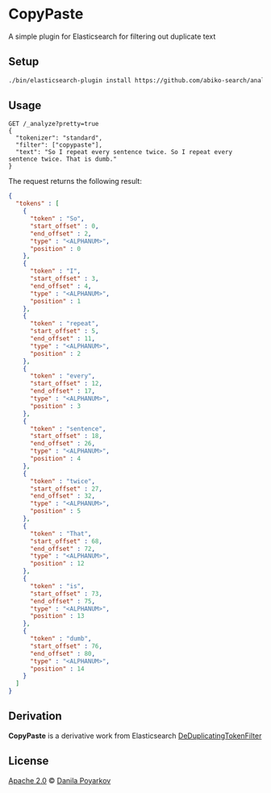 # CopyPaste

A simple plugin for Elasticsearch for filtering out duplicate text

## Setup

```bash
./bin/elasticsearch-plugin install https://github.com/abiko-search/analysis-copypaste/releases/download/v1.0.0/analysis-copypaste-1.0.0.zip
```

## Usage

```
GET /_analyze?pretty=true
{
  "tokenizer": "standard",
  "filter": ["copypaste"],
  "text": "So I repeat every sentence twice. So I repeat every sentence twice. That is dumb."
}
```

The request returns the following result:

```json
{
  "tokens" : [
    {
      "token" : "So",
      "start_offset" : 0,
      "end_offset" : 2,
      "type" : "<ALPHANUM>",
      "position" : 0
    },
    {
      "token" : "I",
      "start_offset" : 3,
      "end_offset" : 4,
      "type" : "<ALPHANUM>",
      "position" : 1
    },
    {
      "token" : "repeat",
      "start_offset" : 5,
      "end_offset" : 11,
      "type" : "<ALPHANUM>",
      "position" : 2
    },
    {
      "token" : "every",
      "start_offset" : 12,
      "end_offset" : 17,
      "type" : "<ALPHANUM>",
      "position" : 3
    },
    {
      "token" : "sentence",
      "start_offset" : 18,
      "end_offset" : 26,
      "type" : "<ALPHANUM>",
      "position" : 4
    },
    {
      "token" : "twice",
      "start_offset" : 27,
      "end_offset" : 32,
      "type" : "<ALPHANUM>",
      "position" : 5
    },
    {
      "token" : "That",
      "start_offset" : 68,
      "end_offset" : 72,
      "type" : "<ALPHANUM>",
      "position" : 12
    },
    {
      "token" : "is",
      "start_offset" : 73,
      "end_offset" : 75,
      "type" : "<ALPHANUM>",
      "position" : 13
    },
    {
      "token" : "dumb",
      "start_offset" : 76,
      "end_offset" : 80,
      "type" : "<ALPHANUM>",
      "position" : 14
    }
  ]
}
```

## Derivation

**CopyPaste** is a derivative work from Elasticsearch [DeDuplicatingTokenFilter](https://github.com/elastic/elasticsearch/blob/v7.2.0/server/src/main/java/org/apache/lucene/analysis/miscellaneous/DeDuplicatingTokenFilter.java)

## License

[Apache 2.0] © [Danila Poyarkov]

[Apache 2.0]: LICENSE
[Danila Poyarkov]: http://dannote.net
